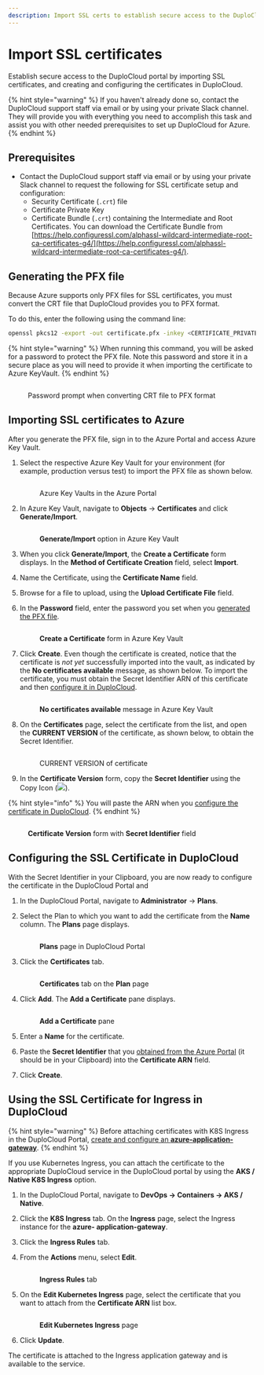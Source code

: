 ```yaml
---
description: Import SSL certs to establish secure access to the DuploCloud Portal
---
```


# Import SSL certificates

Establish secure access to the DuploCloud portal by importing SSL certificates, and creating and configuring the certificates in DuploCloud.

{% hint style="warning" %}
If you haven't already done so, contact the DuploCloud support staff via email or by using your private Slack channel. They will provide you with everything you need to accomplish this task and assist you with other needed prerequisites to set up DuploCloud for Azure.
{% endhint %}

## Prerequisites

* Contact the DuploCloud support staff via email or by using your private Slack channel to request the following for SSL certificate setup and configuration:&#x20;
  * Security Certificate (`.crt`) file&#x20;
  * Certificate Private Key
  * Certificate Bundle (`.crt`) containing the Intermediate and Root Certificates. You can download the Certificate Bundle from [https://help.configuressl.com/alphassl-wildcard-intermediate-root-ca-certificates-g4/](https://help.configuressl.com/alphassl-wildcard-intermediate-root-ca-certificates-g4/).

## Generating the PFX file

Because Azure supports only PFX files for SSL certificates, you must convert the CRT file that DuploCloud provides you to PFX format.

To do this, enter the following using the command line:

```bash
openssl pkcs12 -export -out certificate.pfx -inkey <CERTIFICATE_PRIVATE_KEY>.key -in <SECURITY_CERTIFICATE_FILE>.crt -certfile <CERTIFICATE_BUNDLE>.crt

```

{% hint style="warning" %}
When running this command, you will be asked for a password to protect the PFX file.  Note this password and store it in a secure place as you will need to provide it when importing the certificate to Azure KeyVault.
{% endhint %}

<figure><img src="../../.gitbook/assets/SSL_PFX (1).png" alt=""><figcaption><p>Password prompt when converting CRT file to PFX format</p></figcaption></figure>

## Importing SSL certificates to Azure

After you generate the PFX file, sign in to the Azure Portal and access Azure Key Vault.&#x20;

1.  Select the respective Azure Key Vault for your environment (for example, production versus test) to import the PFX file as shown below.

    <figure><img src="../../.gitbook/assets/SSL_Import1.png" alt=""><figcaption><p>Azure Key Vaults in the Azure Portal</p></figcaption></figure>
2.  In Azure Key Vault, navigate to **Objects** -> **Certificates** and click **Generate/Import**.

    <figure><img src="../../.gitbook/assets/SSL_Import2.png" alt=""><figcaption><p><strong>Generate/Import</strong> option in Azure Key Vault</p></figcaption></figure>
3. When you click **Generate/Import**, the **Create a Certificate** form displays. In the **Method of Certificate Creation** field, select **Import**.
4. Name the Certificate, using the **Certificate Name** field.
5. Browse for a file to upload, using the **Upload Certificate File** field.
6.  In the **Password** field, enter the password you set when you [generated the PFX file](import-ssl-certificates.md#generating-the-pfx-file).

    <figure><img src="../../.gitbook/assets/SSL_Create_Cert_with_create_button (1).png" alt=""><figcaption><p><strong>Create a Certificate</strong> form in Azure Key Vault</p></figcaption></figure>
7.  Click **Create**. Even though the certificate is created, notice that the certificate is _not yet_ successfully imported into the vault, as indicated by the **No certificates available** message, as shown below. To import the certificate, you must obtain the Secret Identifier ARN of this certificate and then [configure it in DuploCloud](import-ssl-certificates.md#configuring-the-certificate-in-duplocloud).

    <figure><img src="../../.gitbook/assets/SSL_Import4.png" alt=""><figcaption><p><strong>No certificates available</strong> message in Azure Key Vault</p></figcaption></figure>
8.  On the **Certificates** page, select the certificate from the list, and open the **CURRENT VERSION** of the certificate, as shown below, to obtain the Secret Identifier.&#x20;

    <figure><img src="../../.gitbook/assets/SSL_Import5.png" alt=""><figcaption><p>CURRENT VERSION of certificate </p></figcaption></figure>
9. In the **Certificate Version** form, copy the **Secret Identifier** using the Copy Icon (![](<../../.gitbook/assets/copy\_icon (1) (1).png>)).&#x20;

{% hint style="info" %}
You will paste the ARN when you [configure the certificate in DuploCloud](import-ssl-certificates.md#configuring-the-certificate-in-duplocloud).
{% endhint %}

<figure><img src="../../.gitbook/assets/SSL_Import7.png" alt=""><figcaption><p><strong>Certificate Version</strong> form with <strong>Secret Identifier</strong> field</p></figcaption></figure>

## Configuring the SSL Certificate in DuploCloud

With the Secret Identifier in your Clipboard, you are now ready to configure the certificate in the DuploCloud Portal and&#x20;

1. In the DuploCloud Portal, navigate to **Administrator** -> **Plans**.
2.  Select the Plan to which you want to add the certificate from the **Name** column. The **Plans** page displays.

    <figure><img src="../../.gitbook/assets/SSL_Import8.png" alt=""><figcaption><p><strong>Plans</strong> page in DuploCloud Portal </p></figcaption></figure>
3.  Click the **Certificates** tab.

    <figure><img src="../../.gitbook/assets/SSL_Import9.png" alt=""><figcaption><p><strong>Certificates</strong> tab on the <strong>Plan</strong> page</p></figcaption></figure>
4.  Click **Add**. The **Add a Certificate** pane displays.

    <figure><img src="../../.gitbook/assets/add_cert_goodres.png" alt=""><figcaption><p><strong>Add a Certificate</strong> pane</p></figcaption></figure>
5. Enter a **Name** for the certificate.
6. Paste the **Secret Identifier** that you [obtained from the Azure Portal](import-ssl-certificates.md#importing-ssl-certificates-to-azure) (it should be in your Clipboard) into the **Certificate ARN** field.
7. Click **Create**.&#x20;

## Using the SSL Certificate for Ingress in DuploCloud

{% hint style="warning" %}
Before attaching certificates with K8S Ingress in the DuploCloud Portal, [create and configure an **azure-application-gateway**](../../kubernetes-user-guide/ingress-loadbalancer/adding-ingress.md).
{% endhint %}

If you use Kubernetes Ingress, you can attach the certificate to the appropriate DuploCloud service in the DuploCloud portal by using the **AKS / Native K8S Ingress** option.

1. In the DuploCloud Portal, navigate to **DevOps -> Containers -> AKS / Native**.
2. Click the **K8S Ingress** tab. On the **Ingress** page, select the Ingress instance for the **azure- application-gateway**.
3. Click the **Ingress Rules** tab.
4.  From the **Actions** menu, select **Edit**.

    <figure><img src="../../.gitbook/assets/SSL_Import12.png" alt=""><figcaption><p><strong>Ingress Rules</strong> tab</p></figcaption></figure>
5.  On the **Edit Kubernetes Ingress** page, select the certificate that you want to attach from the **Certificate ARN** list box.

    <figure><img src="../../.gitbook/assets/SSL_Import13.png" alt=""><figcaption><p><strong>Edit Kubernetes Ingress</strong> page</p></figcaption></figure>
6. Click **Update**.

The certificate is attached to the Ingress application gateway and is available to the service.
